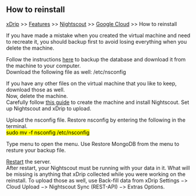 ## How to reinstall
[xDrip](../../README.md) >> [Features](../Features_page.md) >> [Nightscout](../Nightscout_page.md) >> [Google Cloud](./GoogleCloud.md) >> How to reinstall  
  
If you have made a mistake when you created the virtual machine and need to recreate it, you should backup first to avoid losing everything when you delete the machine.  
  
Follow the instructions [here](./DatabaseBackup.md) to backup the database and download it from the machine to your computer.  
Download the following file as well: /etc/nsconfig

If you have any other files on the virtual machine that you like to keep, download those as well.  
Now, delete the machine.  
Carefully follow [this guide](./GoogleCloud.md) to create the machine and install Nightscout.  Set up Nightscout and xDrip to upload.  
  
Upload the nsconfig file.  Restore nsconfig by entering the following in the terminal.  
<mark>sudo mv -f nsconfig /etc/nsconfig  
  
Type menu to open the menu.  Use Restore MongoDB from the menu to resture your backup file.  
  
[Restart](./Restart.md) the server.  
After restart, your Nightscout must be running with your data in it.  What will be missing is anything that xDrip collected while you were working on the reinstall.  To upload those as well, use Back-fill data from xDrip Settings &#8722;> Cloud Upload &#8722;> Nightscout Sync (REST-API) &#8722;> Extras Options.
